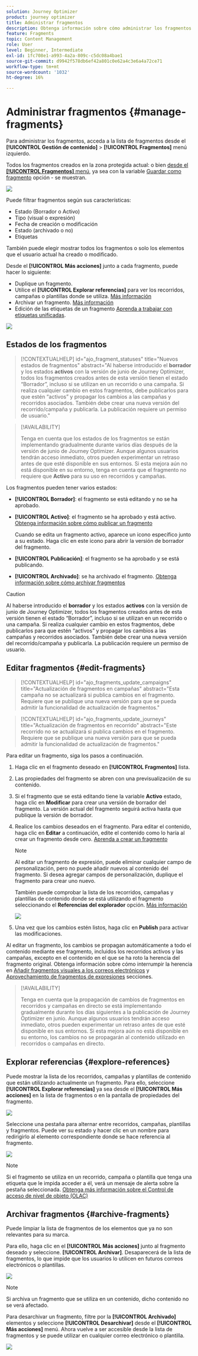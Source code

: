 ```yaml
---
solution: Journey Optimizer
product: journey optimizer
title: Administrar fragmentos
description: Obtenga información sobre cómo administrar los fragmentos de contenido
feature: Fragments
topic: Content Management
role: User
level: Beginner, Intermediate
exl-id: 1fc708e1-a993-4a2a-809c-c5dc08a4bae1
source-git-commit: d9942f578db6ef42a801c0e62a4c3e6a4a72ce71
workflow-type: tm+mt
source-wordcount: '1032'
ht-degree: 16%

---
```


# Administrar fragmentos {#manage-fragments}

Para administrar los fragmentos, acceda a la lista de fragmentos desde el **[!UICONTROL Gestión de contenido]** > **[!UICONTROL Fragmentos]** menú izquierdo.

Todos los fragmentos creados en la zona protegida actual: o bien [desde el **[!UICONTROL Fragmentos]** menú](#create-fragments), ya sea con la variable [Guardar como fragmento](#save-as-fragment) opción - se muestran.

![](assets/fragment-list-filters.png)

Puede filtrar fragmentos según sus características:

* Estado (Borrador o Activo)
* Tipo (visual o expresión)
* Fecha de creación o modificación
* Estado (archivado o no)
* Etiquetas

También puede elegir mostrar todos los fragmentos o solo los elementos que el usuario actual ha creado o modificado.

Desde el **[!UICONTROL Más acciones]** junto a cada fragmento, puede hacer lo siguiente:

* Duplique un fragmento.
* Utilice el **[!UICONTROL Explorar referencias]** para ver los recorridos, campañas o plantillas donde se utiliza. [Más información](#explore-references)
* Archivar un fragmento. [Más información](#archive-fragments)
* Edición de las etiquetas de un fragmento [Aprenda a trabajar con etiquetas unificadas](../start/search-filter-categorize.md#tags).

![](assets/fragment-list-more-actions.png)

## Estados de los fragmentos

>[!CONTEXTUALHELP]
>id="ajo_fragment_statuses"
>title="Nuevos estados de fragmentos"
>abstract="Al haberse introducido el **borrador** y los estados **activos** con la versión de junio de Journey Optimizer, todos los fragmentos creados antes de esta versión tienen el estado “Borrador”, incluso si se utilizan en un recorrido o una campaña. Si realiza cualquier cambio en estos fragmentos, debe publicarlos para que estén “activos” y propagar los cambios a las campañas y recorridos asociados. También debe crear una nueva versión del recorrido/campaña y publicarla. La publicación requiere un permiso de usuario."

>[!AVAILABILITY]
>
> Tenga en cuenta que los estados de los fragmentos se están implementando gradualmente durante varios días después de la versión de junio de Journey Optimizer. Aunque algunos usuarios tendrán acceso inmediato, otros pueden experimentar un retraso antes de que esté disponible en sus entornos. Si esta mejora aún no está disponible en su entorno, tenga en cuenta que el fragmento no requiere que **Activo** para su uso en recorridos y campañas.

Los fragmentos pueden tener varios estados:

* **[!UICONTROL Borrador]**: el fragmento se está editando y no se ha aprobado.

* **[!UICONTROL Activo]**: el fragmento se ha aprobado y está activo. [Obtenga información sobre cómo publicar un fragmento](../content-management/create-fragments.md#publish)

  Cuando se edita un fragmento activo, aparece un icono específico junto a su estado. Haga clic en este icono para abrir la versión de borrador del fragmento.

* **[!UICONTROL Publicación]**: el fragmento se ha aprobado y se está publicando.
* **[!UICONTROL Archivado]**: se ha archivado el fragmento. [Obtenga información sobre cómo archivar fragmentos](#archive-fragments)

>[!CAUTION]
>
>Al haberse introducido el **borrador** y los estados **activos** con la versión de junio de Journey Optimizer, todos los fragmentos creados antes de esta versión tienen el estado “Borrador”, incluso si se utilizan en un recorrido o una campaña. Si realiza cualquier cambio en estos fragmentos, debe publicarlos para que estén “activos” y propagar los cambios a las campañas y recorridos asociados. También debe crear una nueva versión del recorrido/campaña y publicarla. La publicación requiere un permiso de usuario.

## Editar fragmentos {#edit-fragments}

>[!CONTEXTUALHELP]
>id="ajo_fragments_update_campaigns"
>title="Actualización de fragmentos en campañas"
>abstract="Esta campaña no se actualizará si publica cambios en el fragmento. Requiere que se publique una nueva versión para que se pueda admitir la funcionalidad de actualización de fragmentos."

>[!CONTEXTUALHELP]
>id="ajo_fragments_update_journeys"
>title="Actualización de fragmentos en recorrido"
>abstract="Este recorrido no se actualizará si publica cambios en el fragmento. Requiere que se publique una nueva versión para que se pueda admitir la funcionalidad de actualización de fragmentos."

Para editar un fragmento, siga los pasos a continuación.

1. Haga clic en el fragmento deseado en **[!UICONTROL Fragmentos]** lista.

1. Las propiedades del fragmento se abren con una previsualización de su contenido.

1. Si el fragmento que se está editando tiene la variable **Activo** estado, haga clic en **Modificar** para crear una versión de borrador del fragmento. La versión actual del fragmento seguirá activa hasta que publique la versión de borrador.

1. Realice los cambios deseados en el fragmento. Para editar el contenido, haga clic en **Editar** a continuación, edite el contenido como lo haría al crear un fragmento desde cero. [Aprenda a crear un fragmento](#create-from-scratch)

   >[!NOTE]
   >
   >Al editar un fragmento de expresión, puede eliminar cualquier campo de personalización, pero no puede añadir nuevos al contenido del fragmento. Si desea agregar campos de personalización, duplique el fragmento para crear uno nuevo.

   También puede comprobar la lista de los recorridos, campañas y plantillas de contenido donde se está utilizando el fragmento seleccionando el **Referencias del explorador** opción. [Más información](#explore-references)

   ![](assets/fragment-edit.png)

1. Una vez que los cambios estén listos, haga clic en **Publish** para activar las modificaciones.

Al editar un fragmento, los cambios se propagan automáticamente a todo el contenido mediante ese fragmento, incluidos los recorridos activos y las campañas, excepto en el contenido en el que se ha roto la herencia del fragmento original. Obtenga información sobre cómo interrumpir la herencia en [Añadir fragmentos visuales a los correos electrónicos](../email/use-visual-fragments.md#break-inheritance) y [Aprovechamiento de fragmentos de expresiones](../personalization/use-expression-fragments.md#break-inheritance) secciones.

>[!AVAILABILITY]
>
>Tenga en cuenta que la propagación de cambios de fragmentos en recorridos y campañas en directo se está implementando gradualmente durante los días siguientes a la publicación de Journey Optimizer en junio. Aunque algunos usuarios tendrán acceso inmediato, otros pueden experimentar un retraso antes de que esté disponible en sus entornos. Si esta mejora aún no está disponible en su entorno, los cambios no se propagarán al contenido utilizado en recorridos o campañas en directo.

## Explorar referencias {#explore-references}

Puede mostrar la lista de los recorridos, campañas y plantillas de contenido que están utilizando actualmente un fragmento. Para ello, seleccione **[!UICONTROL Explorar referencias]** ya sea desde el **[!UICONTROL Más acciones]** en la lista de fragmentos o en la pantalla de propiedades del fragmento.

![](assets/fragment-explore-references.png)

Seleccione una pestaña para alternar entre recorridos, campañas, plantillas y fragmentos. Puede ver su estado y hacer clic en un nombre para redirigirlo al elemento correspondiente donde se hace referencia al fragmento.

![](assets/fragment-usage-screen.png)

>[!NOTE]
>
>Si el fragmento se utiliza en un recorrido, campaña o plantilla que tenga una etiqueta que le impida acceder a él, verá un mensaje de alerta sobre la pestaña seleccionada. [Obtenga más información sobre el Control de acceso de nivel de objeto (OLAC)](../administration/object-based-access.md)

## Archivar fragmentos {#archive-fragments}

Puede limpiar la lista de fragmentos de los elementos que ya no son relevantes para su marca.

Para ello, haga clic en el **[!UICONTROL Más acciones]** junto al fragmento deseado y seleccione. **[!UICONTROL Archivar]**. Desaparecerá de la lista de fragmentos, lo que impide que los usuarios lo utilicen en futuros correos electrónicos o plantillas.

![](assets/fragment-list-archive.png)

>[!NOTE]
>
>Si archiva un fragmento que se utiliza en un contenido, <!--it will remain in the email or template, but you won't be able to select it from the fragment list to edit it-->dicho contenido no se verá afectado.

Para desarchivar un fragmento, filtre por la **[!UICONTROL Archivado]** elementos y seleccione **[!UICONTROL Desarchivar]** desde el **[!UICONTROL Más acciones]** menú. Ahora vuelve a ser accesible desde la lista de fragmentos y se puede utilizar en cualquier correo electrónico o plantilla.

![](assets/fragment-list-unarchive.png)
